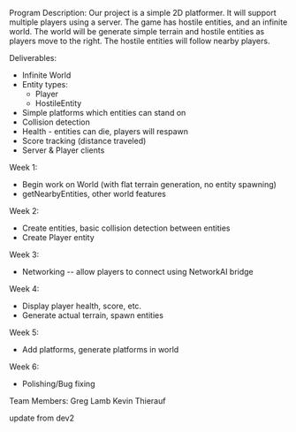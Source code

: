 Program Description:
Our project is a simple 2D platformer. It will support multiple players using a server. The game has hostile entities, and an infinite world. The world will be generate simple terrain and hostile entities as players move to the right. The hostile entities will follow nearby players.

Deliverables:
 - Infinite World
 - Entity types:
   - Player
   - HostileEntity
 - Simple platforms which entities can stand on
 - Collision detection
 - Health - entities can die, players will respawn
 - Score tracking (distance traveled)
 - Server & Player clients

Week 1:
 - Begin work on World (with flat terrain generation, no entity spawning)
 - getNearbyEntities, other world features
 
Week 2:
 - Create entities, basic collision detection between entities
 - Create Player entity
 
Week 3:
 - Networking -- allow players to connect using NetworkAI bridge
 
Week 4:
 - Display player health, score, etc.
 - Generate actual terrain, spawn entities
 
Week 5:
 - Add platforms, generate platforms in world
 
Week 6:
 - Polishing/Bug fixing
 
 Team Members:
 Greg Lamb
 Kevin Thierauf


update from dev2